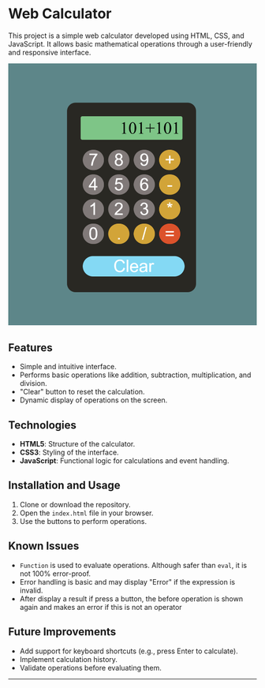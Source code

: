 # Web Calculator

This project is a simple web calculator developed using HTML, CSS, and JavaScript. It allows basic mathematical operations through a user-friendly and responsive interface.

![Super Calculator](asserts/calculator.png)

## Features
- Simple and intuitive interface.
- Performs basic operations like addition, subtraction, multiplication, and division.
- "Clear" button to reset the calculation.
- Dynamic display of operations on the screen.

## Technologies
- **HTML5**: Structure of the calculator.
- **CSS3**: Styling of the interface.
- **JavaScript**: Functional logic for calculations and event handling.

## Installation and Usage
1. Clone or download the repository.
2. Open the `index.html` file in your browser.
3. Use the buttons to perform operations.

## Known Issues
- `Function` is used to evaluate operations. Although safer than `eval`, it is not 100% error-proof.
- Error handling is basic and may display "Error" if the expression is invalid.
- After display a result if press a button, the before operation is shown again and makes an error if this is not an operator

## Future Improvements
- Add support for keyboard shortcuts (e.g., press Enter to calculate).
- Implement calculation history.
- Validate operations before evaluating them.

---

